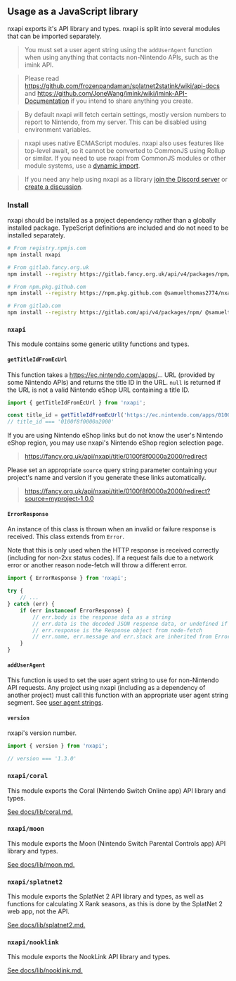 Usage as a JavaScript library
---

nxapi exports it's API library and types. nxapi is split into several modules that can be imported separately.

> You must set a user agent string using the `addUserAgent` function when using anything that contacts non-Nintendo APIs, such as the imink API.

> Please read https://github.com/frozenpandaman/splatnet2statink/wiki/api-docs and https://github.com/JoneWang/imink/wiki/imink-API-Documentation if you intend to share anything you create.

> By default nxapi will fetch certain settings, mostly version numbers to report to Nintendo, from my server. This can be disabled using environment variables.

> nxapi uses native ECMAScript modules. nxapi also uses features like top-level await, so it cannot be converted to CommonJS using Rollup or similar. If you need to use nxapi from CommonJS modules or other module systems, use a [dynamic import](https://developer.mozilla.org/en-US/docs/Web/JavaScript/Reference/Operators/import).

> If you need any help using nxapi as a library [join the Discord server](https://discord.com/invite/4D82rFkXRv) or [create a discussion](https://github.com/samuelthomas2774/nxapi/discussions/new).

### Install

nxapi should be installed as a project dependency rather than a globally installed package. TypeScript definitions are included and do not need to be installed separately.

```sh
# From registry.npmjs.com
npm install nxapi

# From gitlab.fancy.org.uk
npm install --registry https://gitlab.fancy.org.uk/api/v4/packages/npm/ @samuel/nxapi

# From npm.pkg.github.com
npm install --registry https://npm.pkg.github.com @samuelthomas2774/nxapi

# From gitlab.com
npm install --registry https://gitlab.com/api/v4/packages/npm/ @samuelthomas2774/nxapi
```

### `nxapi`

This module contains some generic utility functions and types.

#### `getTitleIdFromEcUrl`

This function takes a https://ec.nintendo.com/apps/... URL (provided by some Nintendo APIs) and returns the title ID in the URL. `null` is returned if the URL is not a valid Nintendo eShop URL containing a title ID.

```ts
import { getTitleIdFromEcUrl } from 'nxapi';

const title_id = getTitleIdFromEcUrl('https://ec.nintendo.com/apps/0100f8f0000a2000/GB?lang=en-GB');
// title_id === '0100f8f0000a2000'
```

If you are using Nintendo eShop links but do not know the user's Nintendo eShop region, you may use nxapi's Nintendo eShop region selection page.

> https://fancy.org.uk/api/nxapi/title/0100f8f0000a2000/redirect

Please set an appropriate `source` query string parameter containing your project's name and version if you generate these links automatically.

> https://fancy.org.uk/api/nxapi/title/0100f8f0000a2000/redirect?source=myproject-1.0.0

#### `ErrorResponse`

An instance of this class is thrown when an invalid or failure response is received. This class extends from `Error`.

Note that this is only used when the HTTP response is received correctly (including for non-2xx status codes). If a request fails due to a network error or another reason node-fetch will throw a different error.

```ts
import { ErrorResponse } from 'nxapi';

try {
    // ...
} catch (err) {
    if (err instanceof ErrorResponse) {
        // err.body is the response data as a string
        // err.data is the decoded JSON response data, or undefined if JSON decoding fails
        // err.response is the Response object from node-fetch
        // err.name, err.message and err.stack are inherited from Error
    }
}
```

#### `addUserAgent`

This function is used to set the user agent string to use for non-Nintendo API requests. Any project using nxapi (including as a dependency of another project) must call this function with an appropriate user agent string segment. See [user agent strings](../../README.md#user-agent-strings).

#### `version`

nxapi's version number.

```ts
import { version } from 'nxapi';

// version === '1.3.0'
```

### `nxapi/coral`

This module exports the Coral (Nintendo Switch Online app) API library and types.

[See docs/lib/coral.md.](coral.md)

### `nxapi/moon`

This module exports the Moon (Nintendo Switch Parental Controls app) API library and types.

[See docs/lib/moon.md.](moon.md)

### `nxapi/splatnet2`

This module exports the SplatNet 2 API library and types, as well as functions for calculating X Rank seasons, as this is done by the SplatNet 2 web app, not the API.

[See docs/lib/splatnet2.md.](splatnet2.md)

### `nxapi/nooklink`

This module exports the NookLink API library and types.

[See docs/lib/nooklink.md.](nooklink.md)
